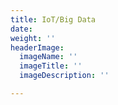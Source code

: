 ```yaml
---
title: IoT/Big Data
date: 
weight: ''
headerImage:
  imageName: ''
  imageTitle: ''
  imageDescription: ''

---
```

